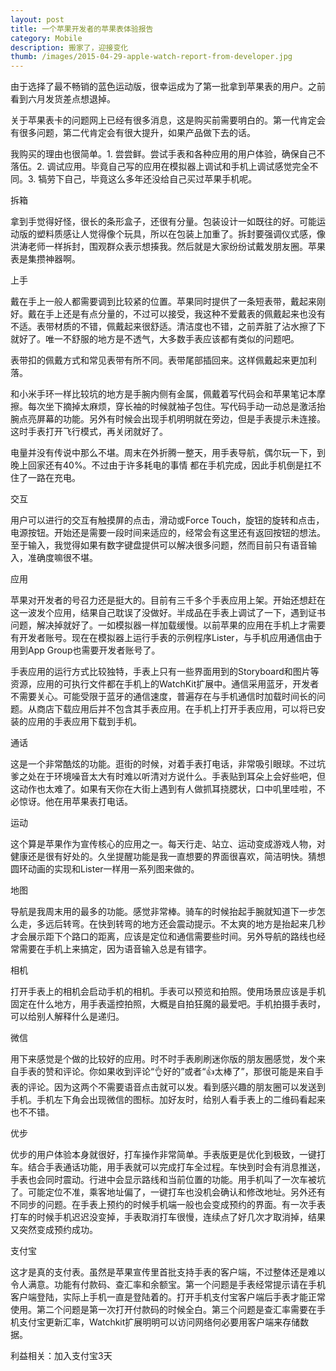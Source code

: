 ```yaml
---
layout: post
title: 一个苹果开发者的苹果表体验报告
category: Mobile
description: 搬家了，迎接变化
thumb: /images/2015-04-29-apple-watch-report-from-developer.jpg
---
```


由于选择了最不畅销的蓝色运动版，很幸运成为了第一批拿到苹果表的用户。之前看到六月发货差点想退掉。

关于苹果表卡的问题网上已经有很多消息，这是购买前需要明白的。第一代肯定会有很多问题，第二代肯定会有很大提升，如果产品做下去的话。

我购买的理由也很简单。1. 尝尝鲜。尝试手表和各种应用的用户体验，确保自己不落伍。2. 调试应用。毕竟自己写的应用在模拟器上调试和手机上调试感觉完全不同。3. 犒劳下自己，毕竟这么多年还没给自己买过苹果手机呢。


拆箱

拿到手觉得好怪，很长的条形盒子，还很有分量。包装设计一如既往的好。可能运动版的塑料质感让人觉得像个玩具，所以在包装上加重了。拆封要强调仪式感，像洪涛老师一样拆封，围观群众表示想揍我。然后就是大家纷纷试戴发朋友圈。苹果表是集攒神器啊。


上手

戴在手上一般人都需要调到比较紧的位置。苹果同时提供了一条短表带，戴起来刚好。戴在手上还是有点分量的，不过可以接受，我这种不爱戴表的佩戴起来也没有不适。表带材质的不错，佩戴起来很舒适。清洁度也不错，之前弄脏了沾水擦了下就好了。唯一不舒服的地方是不透气，大多数手表应该都有类似的问题吧。

表带扣的佩戴方式和常见表带有所不同。表带尾部插回来。这样佩戴起来更加利落。

和小米手环一样比较坑的地方是手腕内侧有金属，佩戴着写代码会和苹果笔记本摩擦。每次坐下摘掉太麻烦，穿长袖的时候就袖子包住。写代码手动一动总是激活抬腕点亮屏幕的功能。另外有时候会出现手机明明就在旁边，但是手表提示未连接。这时手表打开飞行模式，再关闭就好了。

电量并没有传说中那么不堪。周末在外折腾一整天，用手表导航，偶尔玩一下，到晚上回家还有40%。不过由于许多耗电的事情 都在手机完成，因此手机倒是扛不住了一路在充电。

交互

用户可以进行的交互有触摸屏的点击，滑动或Force Touch，旋钮的旋转和点击，电源按钮。开始还是需要一段时间来适应的，经常会有这里还有返回按钮的想法。至于输入，我觉得如果有数字键盘提供可以解决很多问题，然而目前只有语音输入，准确度嘛很不堪。

应用

苹果对开发者的号召力还是挺大的。目前有三千多个手表应用上架。开始还想赶在这一波发个应用，结果自己耽误了没做好。半成品在手表上调试了一下，遇到证书问题，解决掉就好了。一如模拟器一样加载缓慢。以前苹果的应用在手机上才需要有开发者账号。现在在模拟器上运行手表的示例程序Lister，与手机应用通信由于用到App Group也需要开发者账号了。

手表应用的运行方式比较独特，手表上只有一些界面用到的Storyboard和图片等资源，应用的可执行文件都在手机上的WatchKit扩展中。通信采用蓝牙，开发者不需要关心。可能受限于蓝牙的通信速度，普遍存在与手机通信时加载时间长的问题。从商店下载应用后并不包含其手表应用。在手机上打开手表应用，可以将已安装的应用的手表应用下载到手机。

通话

这是一个非常酷炫的功能。逛街的时候，对着手表打电话，非常吸引眼球。不过坑爹之处在于环境噪音太大有时难以听清对方说什么。手表贴到耳朵上会好些吧，但这动作也太难了。如果有天你在大街上遇到有人做抓耳挠腮状，口中叽里哇啦，不必惊讶。他在用苹果表打电话。

运动

这个算是苹果作为宣传核心的应用之一。每天行走、站立、运动变成游戏人物，对健康还是很有好处的。久坐提醒功能是我一直想要的界面很喜欢，简洁明快。猜想圆环动画的实现和Lister一样用一系列图来做的。

地图

导航是我周末用的最多的功能。感觉非常棒。骑车的时候抬起手腕就知道下一步怎么走，多远后转弯。在快到转弯的地方还会震动提示。不太爽的地方是抬起来几秒才会展示距下个路口的距离，应该是定位和通信需要些时间。另外导航的路线也经常需要在手机上来搞定，因为语音输入总是有错字。

相机

打开手表上的相机会启动手机的相机。手表可以预览和拍照。使用场景应该是手机固定在什么地方，用手表遥控拍照，大概是自拍狂魔的最爱吧。手机拍摄手表时，可以给别人解释什么是递归。

微信

用下来感觉是个做的比较好的应用。时不时手表刷刷迷你版的朋友圈感觉，发个来自手表的赞和评论。你如果收到评论“👌好的”或者“👍太棒了”，那很可能是来自手表的评论。因为这两个不需要语音点击就可以发。看到感兴趣的朋友圈可以发送到手机。手机左下角会出现微信的图标。加好友时，给别人看手表上的二维码看起来也不不错。

优步

优步的用户体验本身就很好，打车操作非常简单。手表版更是优化到极致，一键打车。结合手表通话功能，用手表就可以完成打车全过程。车快到时会有消息推送，手表也会同时震动。行进中会显示路线和当前位置的功能。用手机叫了一次车被坑了。可能定位不准，乘客地址偏了，一键打车也没机会确认和修改地址。另外还有不同步的问题。在手表上预约的时候手机端一般也会变成预约的界面。有一次手表打车的时候手机迟迟没变掉，手表取消打车很慢，连续点了好几次才取消掉，结果又突然变成预约成功。

支付宝

这才是真的支付表。虽然是苹果宣传里首批支持手表的客户端，不过整体还是难以令人满意。功能有付款码、查汇率和余额宝。第一个问题是手表经常提示请在手机客户端登陆，实际上手机一直是登陆着的。打开手机支付宝客户端后手表才能正常使用。第二个问题是第一次打开付款码的时候全白。第三个问题是查汇率需要在手机支付宝更新汇率，Watchkit扩展明明可以访问网络何必要用客户端来存储数据。



利益相关：加入支付宝3天
